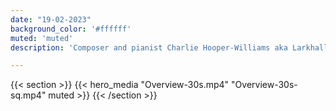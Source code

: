```yaml
---
date: "19-02-2023"
background_color: '#ffffff'
muted: 'muted'
description: 'Composer and pianist Charlie Hooper-Williams aka Larkhall performs “beautiful” (Times Radio), “soulful, richly layered” (Nick Smithson) music which is “masterfully understated and laced with a magnetic sense of melody” (Archodia). A prizewinning former concert pianist, he combines intricate, virtuosic textures with soaring, stirring melodies. Originally from the pine woods of Minnesota’s Iron Range, he grew up near Chicago, studied at the University of Cambridge Centre for Music and Science, and now makes his home in Bath.'

---
```


{{< section >}}
        {{< hero_media "Overview-30s.mp4" "Overview-30s-sq.mp4" muted >}}
{{< /section >}}

